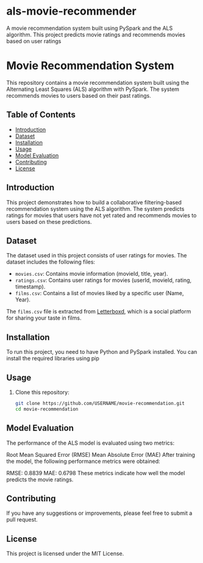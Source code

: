 # als-movie-recommender
A movie recommendation system built using PySpark and the ALS algorithm. This project predicts movie ratings and recommends movies based on user ratings

# Movie Recommendation System

This repository contains a movie recommendation system built using the Alternating Least Squares (ALS) algorithm with PySpark. The system recommends movies to users based on their past ratings.

## Table of Contents
- [Introduction](#introduction)
- [Dataset](#dataset)
- [Installation](#installation)
- [Usage](#usage)
- [Model Evaluation](#model-evaluation)
- [Contributing](#contributing)
- [License](#license)

## Introduction
This project demonstrates how to build a collaborative filtering-based recommendation system using the ALS algorithm. The system predicts ratings for movies that users have not yet rated and recommends movies to users based on these predictions.

## Dataset


The dataset used in this project consists of user ratings for movies. The dataset includes the following files:
- `movies.csv`: Contains movie information (movieId, title, year).
- `ratings.csv`: Contains user ratings for movies (userId, movieId, rating, timestamp).
- `films.csv`: Contains a list of movies liked by a specific user (Name, Year).

The `films.csv` file is extracted from [Letterboxd](https://letterboxd.com/), which is a social platform for sharing your taste in films.

## Installation
To run this project, you need to have Python and PySpark installed. You can install the required libraries using pip


## Usage
1. Clone this repository:
   ```sh
   git clone https://github.com/USERNAME/movie-recommendation.git
   cd movie-recommendation
## Model Evaluation 
The performance of the ALS model is evaluated using two metrics:

Root Mean Squared Error (RMSE)
Mean Absolute Error (MAE)
After training the model, the following performance metrics were obtained:

RMSE: 0.8839
MAE: 0.6798
These metrics indicate how well the model predicts the movie ratings.

## Contributing
If you have any suggestions or improvements, please feel free to submit a pull request.

## License
This project is licensed under the MIT License.

